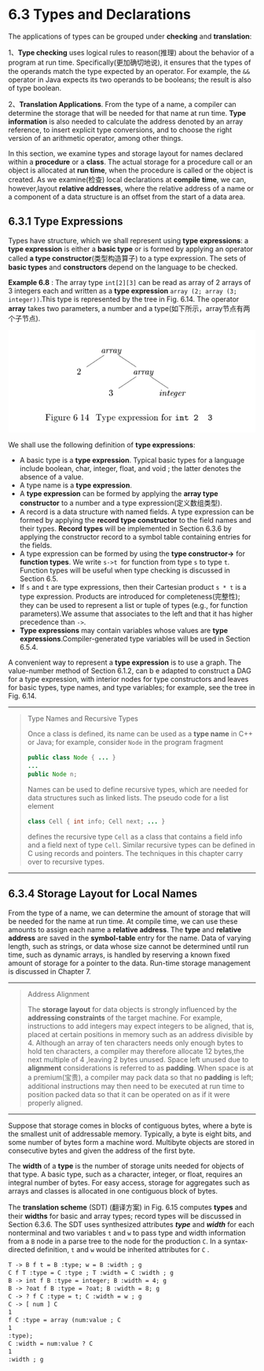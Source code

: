 # 6.3 Types and Declarations

The applications of types can be grouped under **checking** and **translation**:

1、**Type checking** uses logical rules to reason(推理) about the behavior of a program at run time. Specifically(更加确切地说), it ensures that the types of the operands match the type expected by an operator. For example, the `&& `operator in Java expects its two operands to be booleans; the result is also of type boolean.

2、**Translation Applications**. From the type of a name, a compiler can determine the storage that will be needed for that name at run time. **Type information** is also needed to calculate the address denoted by an array reference, to insert explicit type conversions, and to choose the right version of an arithmetic operator, among other things.



In this section, we examine types and storage layout for names declared within a **procedure** or a **class**. The actual storage for a procedure call or an object is allocated at **run time**, when the procedure is called or the object is created. As we examine(检查) local declarations at **compile time**, we can, however,layout **relative addresses**, where the relative address of a name or a component of a data structure is an offset from the start of a data area.

## 6.3.1 Type Expressions

Types have structure, which we shall represent using **type expressions**: a **type expression** is either a **basic type** or is formed by applying an operator called **a type constructor**(类型构造算子) to a type expression. The sets of **basic types** and **constructors** depend on the language to be checked.

**Example 6.8** : The array type `int[2][3]` can be read as array of 2 arrays of 3 integers each and written as a **type expression** `array (2; array (3; integer))`.This type is represented by the tree in Fig. 6.14. The operator **array** takes two parameters, a number and a type(如下所示，array节点有两个子节点). 

![](./Figure-6.14-Type-expression-for-int[2][3].png)

We shall use the following definition of **type expressions**:

- A basic type is a **type expression**. Typical basic types for a language include boolean, char, integer, float, and void ; the latter denotes the absence of a value.
- A type name is a **type expression**.
- A **type expression** can be formed by applying the **array type constructor** to a number and a type expression(定义数组类型).
- A record is a data structure with named fields. A type expression can be formed by applying the **record type constructor** to the field names and their types. **Record types** will be implemented in Section 6.3.6 by applying the constructor record to a symbol table containing entries for the fields.
- A type expression can be formed by using the **type constructor->**  for **function types**. We write `s->t `for function from type `s` to type `t`. Function types will be useful when type checking is discussed in Section 6.5.
- If `s` and `t` are type expressions, then their Cartesian product `s * t` is a type expression. Products are introduced for completeness(完整性); they can be used to represent a list or tuple of types (e.g., for function parameters).We assume that associates to the left and that it has higher precedence
  than `->`.
- **Type expressions** may contain variables whose values are **type expressions**.Compiler-generated type variables will be used in Section 6.5.4.



A convenient way to represent a **type expression** is to use a graph. The value-number method of Section 6.1.2, can b e adapted to construct a DAG for a type expression, with interior nodes for type constructors and leaves for basic types, type names, and type variables; for example, see the tree in Fig. 6.14.

---

>Type Names and Recursive Types
>
>Once a class is defined, its name can be used as a **type name** in C++ or Java; for example, consider `Node` in the program fragment
>
>```java
>public class Node { ... }
>...
>public Node n;
>```
>
>Names can be used to define recursive types, which are needed for data structures such as linked lists. The pseudo code for a list element
>
>```java
>class Cell { int info; Cell next; ... }
>```
>
>
>defines the recursive type `Cell` as a class that contains a field info and a field next of type `Cell`. Similar recursive types can be defined in C using records and pointers. The techniques in this chapter carry over to recursive types.

---

## 6.3.4 Storage Layout for Local Names

From the type of a name, we can determine the amount of storage that will be needed for the name at run time. At compile time, we can use these amounts to assign each name a **relative address**. The **type** and **relative address** are saved in the **symbol-table** entry for the name. Data of varying length, such as strings, or data whose size cannot be determined until run time, such as dynamic arrays, is handled by reserving a known fixed amount of storage for a pointer to the data. Run-time storage management is discussed in Chapter 7.



---

>Address Alignment
>
>The **storage layout** for data objects is strongly influenced by the **addressing constraints** of the target machine. For example, instructions to add integers may expect integers to be aligned, that is, placed at certain positions in memory such as an address divisible by 4. Although an array of ten characters needs only enough bytes to hold ten characters, a compiler may therefore allocate 12 bytes,the next multiple of 4 ,leaving 2 bytes unused. Space left unused due to **alignment** considerations is referred to as **padding**. When space is at a premium(宝贵), a compiler may pack data so that no **padding** is left; additional instructions may then need to be executed at run time to position packed data so that it can be operated on as if it were properly aligned.

---

Suppose that storage comes in blocks of contiguous bytes, where a byte is the smallest unit of addressable memory. Typically, a byte is eight bits, and some number of bytes form a machine word. Multibyte objects are stored in consecutive bytes and given the address of the first byte.

The **width** of a **type** is the number of storage units needed for objects of that type. A basic type, such as a character, integer, or float, requires an integral number of bytes. For easy access, storage for aggregates such as arrays and classes is allocated in one contiguous block of bytes.

The **translation scheme** (SDT) (翻译方案) in Fig. 6.15 computes **types** and their **widths** for basic and array types; record types will be discussed in Section 6.3.6. The SDT uses synthesized attributes ***type*** and ***width*** for each nonterminal and two variables `t` and `w` to pass type and width information from a `B` node in a parse tree to the node for the production `C`. In a syntax-directed definition, `t` and `w` would be inherited attributes for `C` .



```
T -> B f t = B :type; w = B :width ; g
C f T :type = C :type ; T :width = C :width ; g
B -> int f B :type = integer; B :width = 4; g
B -> ?oat f B :type = ?oat; B :width = 8; g
C -> ? f C :type = t; C :width = w ; g
C -> [ num ] C
1
f C :type = array (num:value ; C
1
:type);
C :width = num:value ? C
1
:width ; g
```

